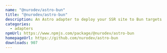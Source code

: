 ```yaml
---
name: "@nurodev/astro-bun"
title: "@nurodev/astro-bun"
description: An Astro adapter to deploy your SSR site to Bun targets
categories:
  - adapters
npmUrl: https://www.npmjs.com/package/@nurodev/astro-bun
homepageUrl: https://github.com/nurodev/astro-bun
downloads: 907
---
```

